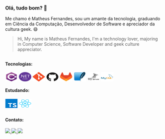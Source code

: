 ### Olá, tudo bom? 👋
Me chamo é Matheus Fernandes, sou um amante da tecnologia, graduando em Ciência da Computação, Desenvolvedor de Software e apreciador da cultura geek. 😄
> Hi, My name is Matheus Fernandes, I'm a technology lover, majoring in Computer Science, Software Developer and geek culture appreciator. <br />



##

#### Tecnologias:

<div style="display: inline_block">
	<img align="center" height="30" width="40" src="https://raw.githubusercontent.com/devicons/devicon/master/icons/csharp/csharp-original.svg">
	<img align="center" height="30" width="40" src="https://raw.githubusercontent.com/devicons/devicon/master/icons/dotnetcore/dotnetcore-original.svg">
	<img align="center" height="30" width="40" src="https://raw.githubusercontent.com/devicons/devicon/master/icons/git/git-original.svg">
	<img align="center" height="30" width="40" src="https://raw.githubusercontent.com/devicons/devicon/master/icons/github/github-original.svg">
	<img align="center" height="30" width="40" src="https://raw.githubusercontent.com/devicons/devicon/master/icons/gitlab/gitlab-original.svg">
	<img align="center" height="30" width="40" src="https://raw.githubusercontent.com/devicons/devicon/master/icons/sqlite/sqlite-original.svg">
	<img align="center" height="30" width="40" src="https://raw.githubusercontent.com/devicons/devicon/master/icons/microsoftsqlserver/microsoftsqlserver-plain-wordmark.svg">
	<img align="center" height="30" width="40" src="https://raw.githubusercontent.com/devicons/devicon/master/icons/mysql/mysql-original-wordmark.svg">
</div>

#### Estudando:

<div style="display: inline_block">
	<img align="center" height="30" width="40" src="https://raw.githubusercontent.com/devicons/devicon/master/icons/typescript/typescript-original.svg">
	<img align="center" height="30" width="40" src="https://raw.githubusercontent.com/devicons/devicon/master/icons/react/react-original.svg">
</div>

##

#### Contato:

<div> 
  <a href="https://www.linkedin.com/in/matheus-fernandes-cafepng/" target="_blank">
    <img src="https://img.shields.io/badge/-LinkedIn-%230077B5?style=for-the-badge&logo=linkedin&logoColor=white" target="_blank">
  </a>  
  <a href = "mailto:matheusfernandesofc@gmail.com">
    <img src="https://img.shields.io/badge/-Gmail-%23333?style=for-the-badge&logo=gmail&logoColor=white" target="_blank">
  </a>
  <a href="https://www.instagram.com/cafe.png/" target="_blank">
    <img src="https://img.shields.io/badge/-Instagram-%23E4405F?style=for-the-badge&logo=instagram&logoColor=white" target="_blank">
  </a>
</div>
